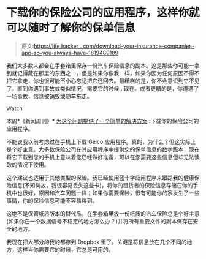 # 下载你的保险公司的应用程序，这样你就可以随时了解你的保单信息

> 原文:[https://life hacker . com/download-your-insurance-companies-app-so-you-always-have-1819489189](https://lifehacker.com/download-your-insurance-companys-app-so-you-always-have-1819489189)

我们大多数人都会在手套箱里保存一份汽车保险信息的副本。这是那些你可能一拿到就记得藏在那里的东西之一，但是如果你像我一样，如果你因为任何原因不得不把它拿走，你也很可能不小心忘记把它还回去。最糟糕的是，你不会意识到它不见了，直到你遇到事故或类似情况，需要它的时候…现在。或者更糟的是，你遭遇了一场事故，信息被销毁或随车拖走。

Watch

本周*《新闻周刊》* [为这个问题提供了一个简单的解决方案](https://www.newsday.com/business/new-way-to-show-proof-of-insurance-there-s-an-app-for-that-1.14433036) :下载你的保险公司的应用程序。

不能说我以前考虑过在手机上下载 Geico 应用程序。真的，为什么？但这实际上是个好主意。大多数保险公司在其应用程序中提供您的保单信息的数字版本，现在将它下载到您的手机上意味着您已经做好准备，可以在您需要这些信息但却无法读取的情况下使用。

这个建议也适用于其他类型的保险。我已经使用蓝十字应用程序来跟踪我的健康保险信息(不知何故，我很容易丢失这些卡)，将你的租赁者的保险信息存储在你的手机中也很好，原因和汽车问题一样；如果你需要保险，很有可能你的家发生了一些事情，你的保险信息可能不容易得到。

这绝不是保留纸质版本的替代品。在手套箱里放一份纸质的汽车保险总是个好主意(如果你在一个数据信号不稳定的地方怎么办？)并将所有重要文件的副本保存在安全的地方。

我现在把大部分的我的都存到 Dropbox 里了。关键是将信息放在几个不同的地方，这样当你需要它的时候，它总是可用的。